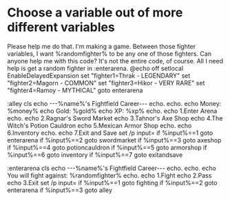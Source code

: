 
# Choose a variable out of more different variables

Please help me do that. I'm making a game. Between those fighter variables, I want %randomfighter% to be any one of those fighters. Can anyone help me with this code? It's not the entire code, of course. All I need help is get a random fighter in :enterarena.
@echo off
setlocal EnableDelayedExpansion
set "fighter1=Thrak - LEGENDARY"
set "fighter2=Magorn - COMMON"
set "fighter3=Hikor - VERY RARE"
set "fighter4=Ramoy - MYTHICAL"
goto enterarena

:alley
cls
echo ---%name%'s Fightfield Career---
echo.
echo.
echo Money: %money%
echo Gold: %gold%
echo XP: %xp%
echo.
echo 1.Enter Arena
echo.
echo 2.Ragnar's Sword Market
echo 3.Tahnor's Axe Shop
echo 4.The Witch's Potion Cauldron
echo 5.Mexican Armor Shop
echo.
echo 6.Inventory
echo.
echo 7.Exit and Save
set /p input=
if %input%==1 goto enterarena
if %input%==2 goto swordmarket
if %input%==3 goto axeshop
if %input%==4 goto potioncauldron
if %input%==5 goto armorshop
if %input%==6 goto inventory
if %input%==7 goto exitandsave


:enterarena
cls
echo ---%name%'s Fightfield Career---
echo.
echo.
echo You will fight against: %randomfighter%
echo.
echo 1.Fight
echo 2.Pass
echo 3.Exit
set /p input=
if %input%==1 goto fighting
if %input%==2 goto enterarena
if %input%==3 goto alley


        